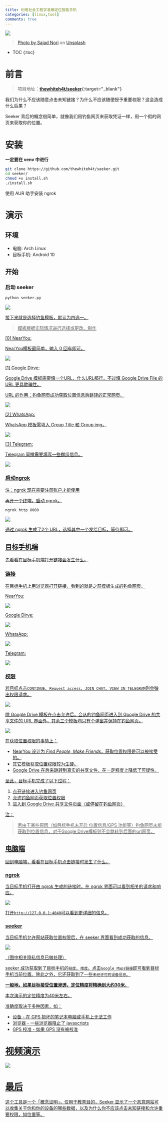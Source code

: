 ```yaml
---
title: 利用社会工程学准确定位智能手机
categories: [linux,tool]
comments: true
---
```


<a data-fancybox="gallery" href="../assets/img/post/seeker/img00.jpg"><img src="../assets/img/post/seeker/img00.jpg">

> Photo by <a href="https://unsplash.com/@sajad_sqs9966b?utm_source=unsplash&utm_medium=referral&utm_content=creditCopyText" target="_blank">Sajad Nori</a> on <a href="https://unsplash.com/s/photos/network?utm_source=unsplash&utm_medium=referral&utm_content=creditCopyText" target="_blank">Unsplash</a>

* TOC
{:toc}


# 前言

> 项目地址：**[thewhiteh4t/seeker](https://github.com/thewhiteh4t/seeker){:target="_blank"}**  

我们为什么不应该随意点击未知链接？为什么不应该随便授予重要权限？这会造成什么后果？

Seeker 背后的概念很简单，就像我们用钓鱼网页来获取凭证一样，用一个假的网页来获取你的位置。

# 安装

**一定要在 venv 中进行**

```bash
git clone https://github.com/thewhiteh4t/seeker.git
cd seeker/
chmod +x install.sh
./install.sh
```

使用 AUR 助手安装 ngrok

# 演示

## 环境

- 电脑: Arch Linux
- 目标手机: Android 10

## 开始

### 启动 seeker

```python
python seeker.py
```

<a data-fancybox="gallery" href="../assets/img/post/seeker/img02.png"><img src="../assets/img/post/seeker/img02.png">

接下来就是选择钓鱼模板，默认为四选一。

> 模板根据实际情况进行选择或更改、制作

[0] NearYou: 

NearYou模板最简单，输入 0 回车即可。

<a data-fancybox="gallery" href="../assets/img/post/seeker/img17.png"><img src="../assets/img/post/seeker/img17.png">

[1] Google Dirve: 

Google Drive 模板需要填一个URL，什么URL都行，不过填 Google Drive File 的 URL 更具欺骗性。

URL 的作用：钓鱼网页成功获取位置信息后跳转的正常网页。

<a data-fancybox="gallery" href="../assets/img/post/seeker/img03.png"><img src="../assets/img/post/seeker/img03.png">

[2] WhatsApp: 

WhatsApp 模板需填入 Group Title 和 Group img。

<a data-fancybox="gallery" href="../assets/img/post/seeker/img12.png"><img src="../assets/img/post/seeker/img12.png">

[3] Telegram: 

Telegram 同样需要填写一些群组信息。

<a data-fancybox="gallery" href="../assets/img/post/seeker/img14.png"><img src="../assets/img/post/seeker/img14.png">

### 启动ngrok

注：ngrok 现在需要注册账户才能使用

再开一个终端，启动 ngrok。

```bash
ngrok http 8080
```

<a data-fancybox="gallery" href="../assets/img/post/seeker/img04.png"><img src="../assets/img/post/seeker/img04.png">

通过 ngrok 生成了2个 URL，选择其中一个发给目标，等待即可。

## 目标手机端

先看看在目标手机端打开链接会发生什么。

### 链接

在目标手机上用浏览器打开链接，看到的就是之前模板生成的钓鱼网页。

NearYou: 

<a data-fancybox="gallery" href="../assets/img/post/seeker/img18.png"><img src="../assets/img/post/seeker/img18.png">

Google Dirve: 

<a data-fancybox="gallery" href="../assets/img/post/seeker/img16.png"><img src="../assets/img/post/seeker/img16.png">

WhatsApp: 

<a data-fancybox="gallery" href="../assets/img/post/seeker/img13.png"><img src="../assets/img/post/seeker/img13.png">

Telegram: 

<a data-fancybox="gallery" href="../assets/img/post/seeker/img15.png"><img src="../assets/img/post/seeker/img15.png">

### 权限

若目标点击`CONTINUE`、`Request access`、`JOIN CHAT`、`VIEW IN TELEGRAM`则会弹出权限请求。

<a data-fancybox="gallery" href="../assets/img/post/seeker/img07.png"><img src="../assets/img/post/seeker/img07.png">

除 Google Drive 模板在点击允许后，会从的钓鱼网页进入到 Google Drive 的共享文件的 URL 界面外，其余三个模板均只有个弹窗并保持在钓鱼网页。

<a data-fancybox="gallery" href="../assets/img/post/seeker/img08.png">

<img src="../assets/img/post/seeker/img08.png">

在获取位置权限的事情上：

- NearYou 设计为 *Find People, Make Friends*，获取位置权限是可以被接受的。
- 其它模板获取位置权限较为生硬。
- Google Drive 在后来跳转到真实的共享文件，在一定程度上降低了可疑性。

至此，目标手机完成了以下过程：

1. 点开链接进入钓鱼网页
2. 允许钓鱼网页获取位置权限
3. 进入到 Google Drive 共享文件页面（或停留在钓鱼网页）

注：

> 若由于某些原因（如目标手机未开启 位置信息/GPS 功能等）钓鱼网页未能获取到位置信息，对于Google Drive模板则不会跳转到后面的url网页。

## 电脑端

回到电脑端，看看在目标手机点击链接时发生了什么。

### ngrok

当目标手机打开由 ngrok 生成的链接时，在 ngrok 界面可以看到相关的请求和响应。

<a data-fancybox="gallery" href="../assets/img/post/seeker/img05.png"><img src="../assets/img/post/seeker/img05.png">

打开`http://127.0.0.1:4040`可以看到更详细的信息。

### seeker

当目标手机允许网站获取位置权限后，在 seeker 界面看到成功获取的信息。

<a data-fancybox="gallery" href="../assets/img/post/seeker/img19.png"><img src="../assets/img/post/seeker/img19.png">

（图中相关隐私信息已做处理）

seeker 成功获取到了目标手机的`经度`、`维度`。点击`Google Maps链接`即可看到目标手机当前位置。除此之外，它还获取到了一些`未经许可的设备信息`。

**一般地，如果目标接受位置渗透，定位精度将精确到大约30米**。 

本次演示的定位精度为40米左右。

准确度取决于多种因素，如：

- 设备 - 在 GPS 损坏的笔记本电脑或手机上无法工作
- 浏览器 - 一些浏览器阻止了 javascripts
- GPS 校准 - 如果 GPS 没有被校准

# 视频演示

![](https://www.youtube.com/watch?v=Q91cTFwIvLc)

# 最后

这个工具是一个「概念证明」，仅用于教育目的，Seeker 显示了一个恶意网站可以收集关于你和你的设备的哪些数据，以及为什么你不应该点击未知链接和允许重要权限，如位置等。
